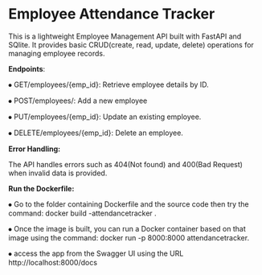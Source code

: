 # Employee Attendance Tracker
This is a lightweight Employee Management API built with FastAPI and SQlite. It provides basic CRUD(create, read, update, delete) operations for managing employee records.

**Endpoints**:

⦁	GET/employees/{emp_id}: Retrieve employee details by ID.

⦁	POST/employees/: Add a new employee

⦁	PUT/employees/{emp_id}: Update an existing employee.

⦁	DELETE/employees/{emp_id}: Delete an employee.

**Error Handling:**

The API handles errors such as 404(Not found) and 400(Bad Request) when invalid data is provided.

**Run the Dockerfile:**

⦁	Go to the folder containing Dockerfile and the source code then try the command: docker build -attendancetracker .

⦁	Once the image is built, you can run a Docker container based on that image using the command: docker run -p 8000:8000 attendancetracker.

⦁	access the app from the Swagger UI using the URL http://localhost:8000/docs
